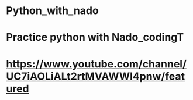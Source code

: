 # Python_with_nado
# Practice python with Nado_codingT
# https://www.youtube.com/channel/UC7iAOLiALt2rtMVAWWl4pnw/featured
